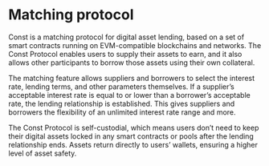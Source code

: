 # Matching protocol

Const is a matching protocol for digital asset lending, based on a set of smart contracts running on EVM-compatible blockchains and networks. The Const Protocol enables users to supply their assets to earn, and it also allows other participants to borrow those assets using their own collateral.

The matching feature allows suppliers and borrowers to select the interest rate, lending terms, and other parameters themselves. If a supplier’s acceptable interest rate is equal to or lower than a borrower’s acceptable rate, the lending relationship is established. This gives suppliers and borrowers the flexibility of an unlimited interest rate range and more.

The Const Protocol is self-custodial, which means users don’t need to keep their digital assets locked in any smart contracts or pools after the lending relationship ends. Assets return directly to users’ wallets, ensuring a higher level of asset safety.
